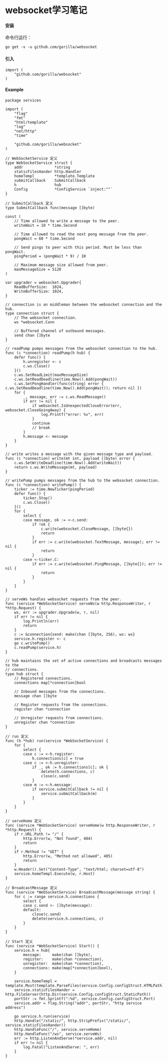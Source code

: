 # websocket学习笔记

#### 安装
命令行运行：
 
    go get -v -u github.com/gorilla/websocket
#### 引入
    import (
        "github.com/gorilla/websocket"
    )
#### Example
    package services
    
    import (
        "flag"
        "fmt"
        "html/template"
        "log"
        "net/http"
        "time"
    
        "github.com/gorilla/websocket"
    )
    
    // WebSocketService 定义
    type WebSocketService struct {
        addr              *string
        staticFilesHander http.Handler
        homeTempl         *template.Template
        submitCallback    SubmitCallback
        h                 hub
        Config            *ConfigService `inject:""`
    }
    
    // SubmitCallback 定义
    type SubmitCallback func(message []byte)
    
    const (
        // Time allowed to write a message to the peer.
        writeWait = 10 * time.Second
    
        // Time allowed to read the next pong message from the peer.
        pongWait = 60 * time.Second
    
        // Send pings to peer with this period. Must be less than pongWait.
        pingPeriod = (pongWait * 9) / 10
    
        // Maximum message size allowed from peer.
        maxMessageSize = 5120
    )
    
    var upgrader = websocket.Upgrader{
        ReadBufferSize:  1024,
        WriteBufferSize: 1024,
    }
    
    // connection is an middleman between the websocket connection and the hub.
    type connection struct {
        // The websocket connection.
        ws *websocket.Conn
    
        // Buffered channel of outbound messages.
        send chan []byte
    }

    // readPump pumps messages from the websocket connection to the hub.
    func (c *connection) readPump(h hub) {
        defer func() {
            h.unregister <- c
            c.ws.Close()
        }()
        c.ws.SetReadLimit(maxMessageSize)
        c.ws.SetReadDeadline(time.Now().Add(pongWait))
        c.ws.SetPongHandler(func(string) error { c.ws.SetReadDeadline(time.Now().Add(pongWait)); return nil })
        for {
            _, message, err := c.ws.ReadMessage()
            if err != nil {
                if websocket.IsUnexpectedCloseError(err, websocket.CloseGoingAway) {
                    log.Printf("error: %v", err)
                }
                continue
                // break
            }
            h.message <- message
        }
    }
    
    // write writes a message with the given message type and payload.
    func (c *connection) write(mt int, payload []byte) error {
        c.ws.SetWriteDeadline(time.Now().Add(writeWait))
        return c.ws.WriteMessage(mt, payload)
    }
    
    // writePump pumps messages from the hub to the websocket connection.
    func (c *connection) writePump() {
        ticker := time.NewTicker(pingPeriod)
        defer func() {
            ticker.Stop()
            c.ws.Close()
        }()
        for {
            select {
            case message, ok := <-c.send:
                if !ok {
                    c.write(websocket.CloseMessage, []byte{})
                    return
                }
                if err := c.write(websocket.TextMessage, message); err != nil {
                    return
                }
            case <-ticker.C:
                if err := c.write(websocket.PingMessage, []byte{}); err != nil {
                    return
                }
            }
        }
    }
    
    // serveWs handles websocket requests from the peer.
    func (service *WebSocketService) serveWs(w http.ResponseWriter, r *http.Request) {
        ws, err := upgrader.Upgrade(w, r, nil)
        if err != nil {
            log.Println(err)
            return
        }
        c := &connection{send: make(chan []byte, 256), ws: ws}
        service.h.register <- c
        go c.writePump()
        c.readPump(service.h)
    }
    
    // hub maintains the set of active connections and broadcasts messages to the
    // connections.
    type hub struct {
        // Registered connections.
        connections map[*connection]bool
    
        // Inbound messages from the connections.
        message chan []byte
    
        // Register requests from the connections.
        register chan *connection
    
        // Unregister requests from connections.
        unregister chan *connection
    }
    
    // run 定义
    func (h *hub) run(service *WebSocketService) {
        for {
            select {
            case c := <-h.register:
                h.connections[c] = true
            case c := <-h.unregister:
                if _, ok := h.connections[c]; ok {
                    delete(h.connections, c)
                    close(c.send)
                }
            case m := <-h.message:
                if service.submitCallback != nil {
                    service.submitCallback(m)
                }
            }
        }
    }
    
    // serveHome 定义
    func (service *WebSocketService) serveHome(w http.ResponseWriter, r *http.Request) {
        if r.URL.Path != "/" {
            http.Error(w, "Not found", 404)
            return
        }
        if r.Method != "GET" {
            http.Error(w, "Method not allowed", 405)
            return
        }
        w.Header().Set("Content-Type", "text/html; charset=utf-8")
        service.homeTempl.Execute(w, r.Host)
    }
    
    // BroadcastMessage 定义
    func (service *WebSocketService) BroadcastMessage(message string) {
        for c := range service.h.connections {
            select {
            case c.send <- []byte(message):
            default:
                close(c.send)
                delete(service.h.connections, c)
            }
        }
    }
    
    // Start 定义
    func (service *WebSocketService) Start() {
        service.h = hub{
            message:     make(chan []byte),
            register:    make(chan *connection),
            unregister:  make(chan *connection),
            connections: make(map[*connection]bool),
        }
    
        service.homeTempl = template.Must(template.ParseFiles(service.Config.configStruct.HTMLPath))
        service.staticFilesHander = http.FileServer(http.Dir(service.Config.configStruct.StaticPath))
        portStr := fmt.Sprintf(":%d", service.Config.configStruct.Port)
        service.addr = flag.String("addr", portStr, "http service address")
    
        go service.h.run(service)
        http.Handle("/static/", http.StripPrefix("/static/", service.staticFilesHander))
        http.HandleFunc("/", service.serveHome)
        http.HandleFunc("/ws", service.serveWs)
        err := http.ListenAndServe(*service.addr, nil)
        if err != nil {
            log.Fatal("ListenAndServe: ", err)
        }
    }

